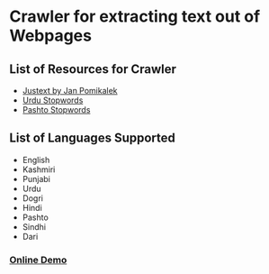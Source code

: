 # Crawler for extracting text out of Webpages

## List of Resources for Crawler

* [Justext by Jan Pomikalek](https://github.com/miso-belica/jusText)
* [Urdu Stopwords](https://github.com/Delta-Sigma/urdu-stopwords)
* [Pashto Stopwords](https://github.com/mohbadar/pashto-stopwords)

## List of Languages Supported
* English
* Kashmiri
* Punjabi
* Urdu
* Dogri
* Hindi
* Pashto
* Sindhi
* Dari

### [Online Demo](https://crawl.vishalpup.in/)